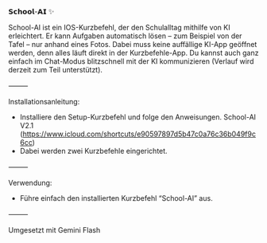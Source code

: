 𝗦𝗰𝗵𝗼𝗼𝗹-𝗔𝗜 ✨

School-AI ist ein IOS-Kurzbefehl, der den Schulalltag mithilfe von KI erleichtert.
Er kann Aufgaben automatisch lösen – zum Beispiel von der Tafel – nur anhand eines Fotos.
Dabei muss keine auffällige KI-App geöffnet werden, denn alles läuft direkt in der Kurzbefehle-App.
Du kannst auch ganz einfach im Chat-Modus blitzschnell mit der KI kommunizieren (Verlauf wird derzeit zum Teil unterstützt).

⸻

Installationsanleitung:

- Installiere den Setup-Kurzbefehl und folge den Anweisungen.
  School-AI V2.1 (https://www.icloud.com/shortcuts/e90597897d5b47c0a76c36b049f9c6cc)
- Dabei werden zwei Kurzbefehle eingerichtet.

⸻

Verwendung:

- Führe einfach den installierten Kurzbefehl “School-AI” aus.

⸻

Umgesetzt mit Gemini Flash

